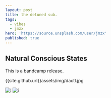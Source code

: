 ```yaml
---
layout: post
title: the detuned sub.
tags:
  - vibes
  - jmzx
hero: 'https://source.unsplash.com/user/jmzx'
published: true
---
```

## Natural Conscious States
This is a bandcamp release.

{{site.github.url}}assets/img/dactl.jpg

![i](https://xjmzx.github.com/images/me.png)
![i](https://octodex.github.com/images/yaktocat.png)
